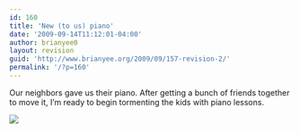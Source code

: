 ```yaml
---
id: 160
title: 'New (to us) piano'
date: '2009-09-14T11:12:01-04:00'
author: brianyee0
layout: revision
guid: 'http://www.brianyee.org/2009/09/157-revision-2/'
permalink: '/?p=160'
---
```


Our neighbors gave us their piano. After getting a bunch of friends together to move it, I’m ready to begin tormenting the kids with piano lessons.

[![](https://i0.wp.com/www.brianyee.org/wp-content/uploads/2009/09/l_1600_1200_E0EB0187-4AAB-4AA0-841F-0C26E64F448F.jpeg?resize=300%2C225)](https://i0.wp.com/www.brianyee.org/wp-content/uploads/2009/09/l_1600_1200_E0EB0187-4AAB-4AA0-841F-0C26E64F448F.jpeg)